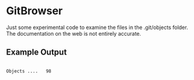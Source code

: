 # GitBrowser
Just some experimental code to examine the files in the .git/objects folder. 
The documentation on the web is not entirely accurate.
## Example Output
```

Objects ....   98     


  
 ```
